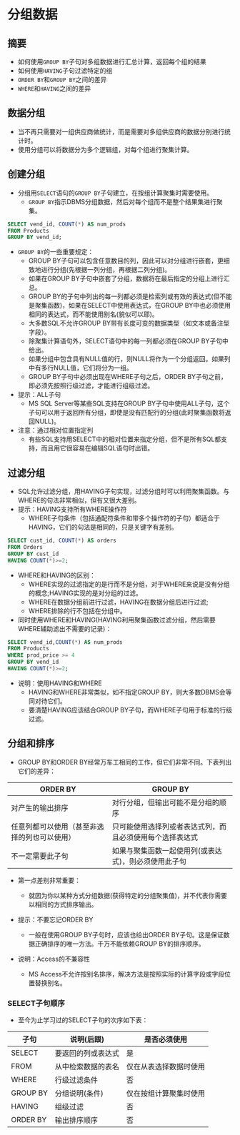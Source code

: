# 分组数据
## 摘要
- 如何使用`GROUP BY`子句对多组数据进行汇总计算，返回每个组的结果
- 如何使用`HAVING`子句过滤特定的组
- `ORDER BY`和`GROUP BY`之间的差异
- `WHERE`和`HAVING`之间的差异

## 数据分组
- 当不再只需要对一组供应商做统计，而是需要对多组供应商的数据分别进行统计时。
- 使用分组可以将数据分为多个逻辑组，对每个组进行聚集计算。
## 创建分组
- 分组用`SELECT`语句的`GROUP BY`子句建立，在按组计算聚集时需要使用。
  - `GROUP BY`指示DBMS分组数据，然后对每个组而不是整个结果集进行聚集。
```sql
SELECT vend_id, COUNT(*) AS num_prods
FROM Products
GROUP BY vend_id;
```
- `GROUP BY`的一些重要规定：
  - GROUP BY子句可以包含任意数目的列，因此可以对分组进行嵌套，更细致地进行分组(先根据一列分组，再根据二列分组)。
  - 如果在GROUP BY子句中嵌套了分组，数据将在最后指定的分组上进行汇总。
  - GROUP BY的子句中列出的每一列都必须是检索列或有效的表达式(但不能是聚集函数)，如果在SELECT中使用表达式，在GROUP BY中也必须使用相同的表达式，而不能使用别名(貌似可以耶)。
  - 大多数SQL不允许GROUP BY带有长度可变的数据类型（如文本或备注型字段）。
  - 除聚集计算语句外，SELECT语句中的每一列都必须在GROUP BY子句中给出。
  - 如果分组中包含具有NULL值的行，则NULL将作为一个分组返回。如果列中有多行NULL值，它们将分为一组。
  - GROUP BY子句中必须出现在WHERE子句之后，ORDER BY子句之前，即必须先按照行级过滤，才能进行组级过滤。
- 提示：ALL子句
  - MS SQL Server等某些SQL支持在GROUP BY子句中使用ALL子句，这个子句可以用于返回所有分组，即使是没有匹配行的分组(此时聚集函数将返回NULL)。
- 注意：通过相对位置指定列
  - 有些SQL支持用SELECT中的相对位置来指定分组，但不是所有SQL都支持，而且用它很容易在编辑SQL语句时出错。
## 过滤分组
- SQL允许过滤分组，用HAVING子句实现，过滤分组时可以利用聚集函数。与WHERE的句法非常相似，但有又很大差别。
- 提示：HAVING支持所有WHERE操作符
  - WHERE子句条件（包括通配符条件和带多个操作符的子句）都适合于HAVING，它们的句法是相同的，只是关键字有差别。
```sql
SELECT cust_id, COUNT(*) AS orders
FROM Orders
GROUP BY cust_id
HAVING COUNT(*)>=2;
```
- WHERE和HAVING的区别：
  - WHERE实现的过滤指定的是行而不是分组，对于WHERE来说是没有分组的概念;HAVING实现的是对分组的过滤。
  - WHERE在数据分组前进行过滤，HAVING在数据分组后进行过滤;
  - WHERE排除的行不包括在分组中。
- 同时使用WHERE和HAVING(HAVING利用聚集函数过滤分组，然后需要WHERE辅助滤出不需要的记录)：
```sql
SELECT vend_id,COUNT(*) AS num_prods
FROM Products
WHERE prod_price >= 4
GROUP BY vend_id
HAVING COUNT(*)>=2;
```
- 说明：使用HAVING和WHERE
  - HAVING和WHERE非常类似，如不指定GROUP BY，则大多数DBMS会等同对待它们。
  - 要清楚HAVING应该结合GROUP BY子句，而WHERE子句用于标准的行级过滤。
## 分组和排序
- GROUP BY和ORDER BY经常万车工相同的工作，但它们非常不同。下表列出它们的差异：

| ORDER BY | GROUP BY |
| --- | --- |
| 对产生的输出排序 | 对行分组，但输出可能不是分组的顺序 |
| 任意列都可以使用（甚至非选择的列也可以使用）| 只可能使用选择列或者表达式列，而且必须使用每个选择表达式 |
| 不一定需要此子句 | 如果与聚集函数一起使用列(或表达式)，则必须使用此子句 |

- 第一点差别非常重要：
  - 就因为你以某种方式分组数据(获得特定的分组聚集值)，并不代表你需要以相同的方式排序输出。

- 提示：不要忘记ORDER BY
  - 一般在使用GROUP BY子句时，应该也给出ORDER BY子句。这是保证数据正确排序的唯一方法。千万不能依赖GROUP BY的排序顺序。
- 说明：Access的不兼容性
  - MS Access不允许按别名排序，解决方法是按照实际的计算字段或字段位置替换别名。
### SELECT子句顺序
- 至今为止学习过的SELECT子句的次序如下表：

| 子句 | 说明(后跟) | 是否必须使用 |
| --- | --- | --- |
| SELECT | 要返回的列或表达式 | 是 |
| FROM | 从中检索数据的表名 | 仅在从表选择数据时使用 |
| WHERE | 行级过滤条件 | 否 |
| GROUP BY | 分组说明(条件) | 仅在按组计算聚集时使用 |
| HAVING | 组级过滤 | 否 |
| ORDER BY | 输出排序顺序 | 否 |


